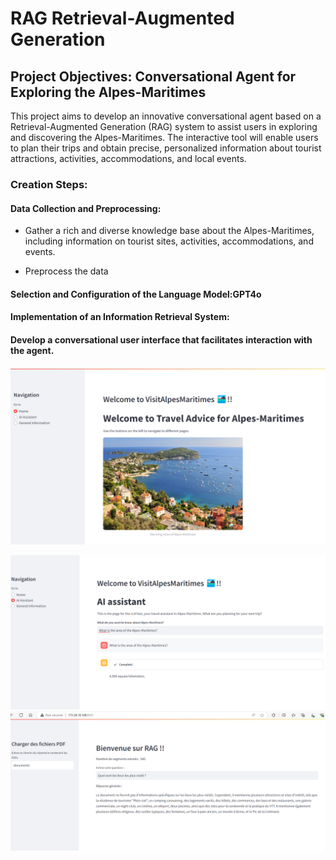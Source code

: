 # RAG Retrieval-Augmented Generation 


## Project Objectives: Conversational Agent for Exploring the Alpes-Maritimes
This project aims to develop an innovative conversational agent based on a Retrieval-Augmented Generation (RAG) system to assist users in exploring and discovering the Alpes-Maritimes. The interactive tool will enable users to plan their trips and obtain precise, personalized information about tourist attractions, activities, accommodations, and local events.

### Creation Steps:


#### Data Collection and Preprocessing:

* Gather a rich and diverse knowledge base about the Alpes-Maritimes, including information on tourist sites, activities, accommodations, and events.

 * Preprocess the data 

#### Selection and Configuration of the Language Model:GPT4o

#### Implementation of an Information Retrieval System:



#### Develop a conversational user interface that facilitates interaction with the agent.


![Image Description](images/image2.png)

![Image Description](images/image1.png)
![Image Description](images/image3.png)
